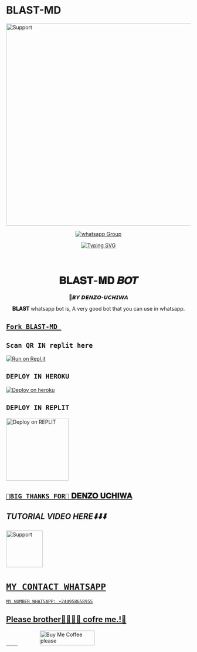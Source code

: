 # BLAST-MD

<img alt=Support height="550" src="https://telegra.ph/file/66408329a209fbefdff19.jpg"> 
 
<p align="center">
 <a href="https://chat.whatsapp.com/IR8cZNst6cU85ih73fVrud" target="_blank">
    <img alt="whatsapp Group" src="https://img.shields.io/badge/ Whatsapp Support Group -25D366?style=for-the-badge&logo=whatsapp&logoColor=white" />
  </a>
</p>
</details>


 <div align="center">
<a href="https://git.io/typing-svg"><img src="https://readme-typing-svg.demolab.com?font=Black+Ops+One&size=50&pause=1000&color=1BBFDAFF&center=true&width=910&height=100&lines=I'am+BLAST-MD;MULTI+DEVICE+WHATSAPP+BOT;CREATED+BY+DENZO+UCHIWA; Developped by DENZO-ICHIWA; PUBLIC+BOT;DATABASE=SECKTOR" alt="Typing SVG" /></a>
  </p>
  <br>
</p>
<h1 align="center"> 𝐁𝐋𝐀𝐒𝐓-𝐌𝐃 𝑩𝑶𝑻
</h1>
<p align="center">  🎯𝘽𝙔 𝘿𝙀𝙉𝙕𝙊-𝙐𝘾𝙃𝙄𝙒𝘼 

 
**𝐁𝐋𝐀𝐒𝐓** whatsapp bot is,
A very good bot that you can use in whatsapp.

 </div>

##  [`Fork BLAST-MD `](https://github.com/DENZO-UCHIWA/BLAST-MD/fork)




## ```Scan QR IN replit here ```

 [![Run on Repl.it](https://repl.it/badge/github/quiec/whatsAlfa)](https://replit.com/@denzouchiwa/BLAST-MD-1?v=1)
 


## ```DEPLOY IN HEROKU```

[![Deploy on heroku](https://www.herokucdn.com/deploy/button.svg)](https://dashboard.heroku.com/new?button-url=https://github.com/DENZO-UCHIWA/BLAST-MD&template=https://github.com/DENZO-UCHIWA/BLAST-MD.git)


## ```DEPLOY IN REPLIT```

 <a align="center" >
 <a href="https://repl.it/github/DENZO-UCHIWA/BLAST-MD">
 <img src="https://repl.it/badge/github/quiec/whatsasena" width="170px" alt="Deploy on REPLIT" >
    



<p align="center" >


## ```🌟BIG THANKS FOR🌟``` [𝐃𝐄𝐍𝐙𝐎 𝐔𝐂𝐇𝐈𝐖𝐀](https://github.com/DENZO-UCHIWA)






 ## *TUTORIAL VIDEO HERE⬇️⬇️⬇️*

<a align="left">
  <a href="https://www.youtube.com/@InnoxentTech?sub_confirmation=1">
    <img alt=Support height="100" src="https://telegra.ph/file/eb6347e2764939fbbd35d.png"> 
  </p>
    
 # ```MY CONTACT WHATSAPP```
```
MY NUMBER WHATSAPP: +244958658955
```


## Please brother🤧🥺🥺🥺 cofre me.!🌟

&nbsp;&nbsp;&nbsp;&nbsp;&nbsp;&nbsp;&nbsp;<a href="https://www.buymeacoffee.com/ndounguisex">
  <img src="https://i.ibb.co/KNnhcvX/bmc-button.png" alt="Buy Me Coffee please" height="40" width="150" style="margin-left: 60px;">
</a>

